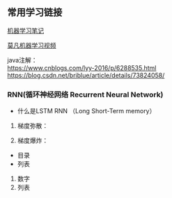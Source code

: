## 常用学习链接

[机器学习笔记](https://github.com/apachecn/MachineLearning)

[莫凡机器学习视频](https://morvanzhou.github.io/)

java注解：<br/>
https://www.cnblogs.com/lyy-2016/p/6288535.html<br/>
https://blog.csdn.net/briblue/article/details/73824058/

### RNN(循环神经网络 Recurrent Neural Network)

- 什么是LSTM RNN （Long Short-Term memory）
1. 梯度弥散：

2. 梯度爆炸：




- 目录
- 列表

1. 数字
2. 列表
